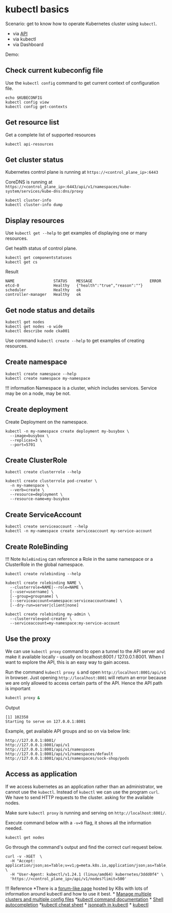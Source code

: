 # kubectl basics

Scenario: get to know how to operate Kubernetes cluster using `kubectl`.

* via [API](https://kubernetes.io/docs/reference/kubernetes-api/)
* via kubectl
* via Dashboard

Demo:

## Check current kubeconfig file

Use the `kubectl config` command to get current context of configuration file.

```console
echo $KUBECONFIG
kubectl config view
kubectl config get-contexts
```

## Get resource list

Get a complete list of supported resources

```console
kubectl api-resources
```

## Get cluster status

Kubernetes control plane is running at `https://<control_plane_ip>:6443`

CoreDNS is running at `https://<control_plane_ip>:6443/api/v1/namespaces/kube-system/services/kube-dns:dns/proxy`

```console
kubectl cluster-info
kubectl cluster-info dump
```

## Display resources

Use `kubectl get --help` to get examples of displaying one or many resources.

Get health status of control plane.

```console
kubectl get componentstatuses
kubectl get cs
```

Result

```console
NAME                 STATUS    MESSAGE                         ERROR
etcd-0               Healthy   {"health":"true","reason":""}   
scheduler            Healthy   ok                              
controller-manager   Healthy   ok 
```

## Get node status and details

```console
kubectl get nodes
kubectl get nodes -o wide
kubectl describe node cka001
```

Use command `kubectl create --help` to get examples of creating resources.

## Create namespace

```console
kubectl create namespace --help
kubectl create namespace my-namespace
```

!!! information
    Namespace is a cluster, which includes services. Service may be on a node, may be not.

## Create deployment

Create Deployment on the namespace.

```console
kubectl -n my-namespace create deployment my-busybox \
  --image=busybox \
  --replicas=3 \
  --port=5701
```

## Create ClusterRole

```console
kubectl create clusterrole --help

kubectl create clusterrole pod-creater \
  -n my-namespace \
  --verb=create \
  --resource=deployment \
  --resource-name=my-busybox
```

## Create ServiceAccount

```console
kubectl create serviceaccount --help
kubectl -n my-namespace create serviceaccount my-service-account
```

## Create RoleBinding

!!! Note
    `RoleBinding` can reference a Role in the same namespace or a ClusterRole in the global namespace.

```console
kubectl create rolebinding --help

kubectl create rolebinding NAME \
  --clusterrole=NAME|--role=NAME \
  [--user=username] \
  [--group=groupname] \
  [--serviceaccount=namespace:serviceaccountname] \
  [--dry-run=server|client|none]

kubectl create rolebinding my-admin \
  --clusterrole=pod-creater \
  --serviceaccount=my-namespace:my-service-account
```

## Use the proxy

We can use `kubectl proxy` command to open a tunnel to the API server and make it available locally - usually on localhost:8001 / 127.0.0.1:8001.
When I want to explore the API, this is an easy way to gain access.

Run the command `kubectl proxy &` and open `http://localhost:8001/api/v1` in browser.
Just opening `http://localhost:8001` will return an error because we are only allowed to access certain parts of the API. Hence the API path is important

```bash
kubectl proxy &
```

Output

```console
[1] 102358
Starting to serve on 127.0.0.1:8001
```

Example, get available API groups and so on via below link:

```console
http://127.0.0.1:8001/
http://127.0.0.1:8001/api/v1
http://127.0.0.1:8001/api/v1/namespaces
http://127.0.0.1:8001/api/v1/namespaces/default
http://127.0.0.1:8001/api/v1/namespaces/sock-shop/pods
```

## Access as application

If we access kubernetes as an application rather than an administrator, we cannot use the `kubectl`. Instead of `kubectl` we can use the program `curl`.
We have to send HTTP requests to the cluster. asking for the available nodes.

Make sure `kubectl proxy` is running and serving on `http://localhost:8001/`.

Execute command below with a `-v=9` flag, it shows all the information needed.

```bash
kubectl get nodes
```

Go through the command's output and find the correct curl request below.

```console
curl -v -XGET  \
  -H "Accept: application/json;as=Table;v=v1;g=meta.k8s.io,application/json;as=Table;v=v1beta1;g=meta.k8s.io,application/json" \
  -H "User-Agent: kubectl/v1.24.1 (linux/amd64) kubernetes/3ddd0f4" \
  'https://<control_plane_ip>/api/v1/nodes?limit=500'
```

!!! Reference
    *There is a [forum-like page](https://discuss.kubernetes.io/t/kubectl-tips-and-tricks/) hosted by K8s with lots of information around kubectl and how to use it best.
    * [Manage multiple clusters and multiple config files](https://kubernetes.io/docs/tasks/access-application-cluster/configure-access-multiple-clusters/)
    *[kubectl command documentation](https://kubernetes.io/docs/reference/generated/kubectl/kubectl-commands)
    * [Shell autocompletion](https://kubernetes.io/docs/tasks/tools/install-kubectl/#enabling-shell-autocompletion)
    *[kubectl cheat sheet](https://kubernetes.io/docs/reference/kubectl/cheatsheet/)
    * [jsonpath in kubectl](https://kubernetes.io/docs/reference/kubectl/jsonpath/)
    * [kubectl](https://kubernetes.io/docs/reference/generated/kubectl/kubectl-commands)
